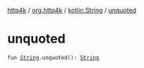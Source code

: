 [http4k](../../index.md) / [org.http4k](../index.md) / [kotlin.String](index.md) / [unquoted](./unquoted.md)

# unquoted

`fun `[`String`](https://kotlinlang.org/api/latest/jvm/stdlib/kotlin/-string/index.html)`.unquoted(): `[`String`](https://kotlinlang.org/api/latest/jvm/stdlib/kotlin/-string/index.html)